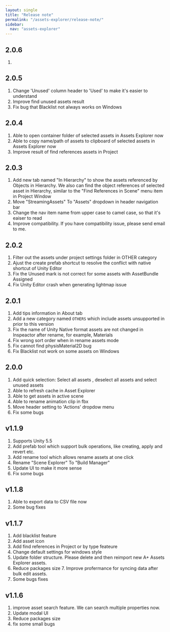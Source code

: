 ```yaml
---
layout: single
title: "Release note"
permalink: "/assets-explorer/release-note/"
sidebar:
  nav: "assets-explorer"
---
```


## __2.0.6__

1. 

## __2.0.5__

1. Change 'Unused' column header to 'Used' to make it's easier to understand 
2. Improve find unused assets result 
3. Fix bug that Blacklist not always works on Windows 

## __2.0.4__

1. Able to open container folder of selected assets in Assets Explorer now 
2. Able to copy name/path of assets to clipboard of selected assets in Assets Explorer now 
3. Improve result of find references assets in Project 

## __2.0.3__ 

1. Add new tab named "In Hierarchy" to show the assets referenced by Objects in Hierarchy. We also can find the object references of selected asset in Hierarchy, similar to the "Find References in Scene" menu item in Project Window 
2. Move "StreamingAssets" To "Assets" dropdown in header navigation bar 
3. Change the nav item name from upper case to camel case, so that it's eaiser to read 
4. Improve compatibility. If you have compatibility issue, please send email to me. 

## __2.0.2__

1. Filter out the assets under project settings folder in OTHER category 
2. Ajust the create prefab shortcut to resolve the conflict with native shortcut of Unity Editor 
3. Fix the Unused mark is not correct for some assets with AssetBundle Assigned 
4. Fix Unity Editor crash when generating lightmap issue

## __2.0.1__

1. Add tips information in About tab 
2. Add a new category named `OTHERS` which include assets unsupported in prior to this version 
3. Fix the name of Unity Native format assets are not changed in Inspeactor after rename, for example, Materials 
4. Fix wrong sort order when in rename assets mode 
5. Fix cannot find physisMaterial2D bug 
6. Fix Blacklist not work on some assets on Windows

## __2.0.0__

1. Add quick selection: Select all assets , deselect all assets and select unused assets 
2. Able to refresh cache in Asset Explorer 
3. Able to get assets in active scene 
4. Able to rename animation clip in fbx 
5. Move header setting to 'Actions' dropdow menu 
6. Fix some bugs 


## __v1.1.9__

1. Supports Unity 5.5 
2. Add prefab tool which support bulk operations, like creating, apply and revert etc. 
3. Add rename tool which allows rename assets at one click 
4. Rename "Scene Explorer" To "Build Manager" 
5. Update UI to make it more sense 
6. Fix some bugs

## __v1.1.8__

1. Able to export data to CSV file now 
2. Some bug fixes

## __v1.1.7__

1. Add blacklist feature 
2. Add asset icon 
3. Add find references in Project or by type feateure 
4. Change default settings for windows style 
5. Update folder structure. Please delete and then reimport new A+ Assets Explorer assets. 
6. Reduce packages size 7. Improve profermance for syncing data after bulk edit assets. 
7. Some bugs fixes

## __v1.1.6__

1. improve asset search feature. We can search multiple properties now. 
2. Update modal UI 
3. Reduce packages size 
4. fix some small bugs